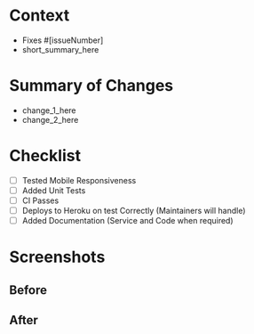 # Context
- Fixes #[issueNumber]
- short_summary_here

# Summary of Changes

- change_1_here
- change_2_here

# Checklist

- [ ] Tested Mobile Responsiveness
- [ ] Added Unit Tests
- [ ] CI Passes
- [ ] Deploys to Heroku on test Correctly (Maintainers will handle)
- [ ] Added Documentation (Service and Code when required)

# Screenshots

## Before

## After
